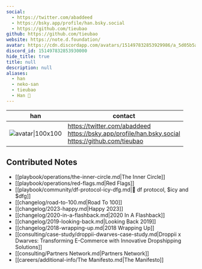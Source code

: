 ```yaml
---
social: 
  - https://twitter.com/abaddeed
  - https://bsky.app/profile/han.bsky.social
  - https://github.com/tieubao
github: https://github.com/tieubao
website: https://note.d.foundation/
avatar: https://cdn.discordapp.com/avatars/151497832853929986/a_5d05b5a57ec0dfbc2e06ff82420ab1fb
discord_id: 151497832853930000
hide_title: true
title: null
description: null
aliases: 
  - han
  - neko-san
  - tieubao
  - Han 🐸
---
```

<div class="profile"/>

| han                                                                                                          | contact                                                                                                |
| ------------------------------------------------------------------------------------------------------------ | ------------------------------------------------------------------------------------------------------ |
| ![avatar\|100x100](https://cdn.discordapp.com/avatars/151497832853929986/a_5d05b5a57ec0dfbc2e06ff82420ab1fb) | https://twitter.com/abaddeed<br>https://bsky.app/profile/han.bsky.social<br>https://github.com/tieubao |

## Contributed Notes

- [[playbook/operations/the-inner-circle.md|The Inner Circle]]
- [[playbook/operations/red-flags.md|Red Flags]]
- [[playbook/community/df-protocol-icy-dfg.md|💠 df protocol, $icy and $dfg]]
- [[changelog/road-to-100.md|Road To 100]]
- [[changelog/2023-happy.md|Happy 2023]]
- [[changelog/2020-in-a-flashback.md|2020 In A Flashback]]
- [[changelog/2019-looking-back.md|Looking Back 2019]]
- [[changelog/2018-wrapping-up.md|2018 Wrapping Up]]
- [[consulting/case-study/droppii-dwarves-case-study.md|Droppii x Dwarves: Transforming E-Commerce with Innovative Dropshipping Solutions]]
- [[consulting/Partners Network.md|Partners Network]]
- [[careers/additional-info/The Manifesto.md|The Manifesto]]